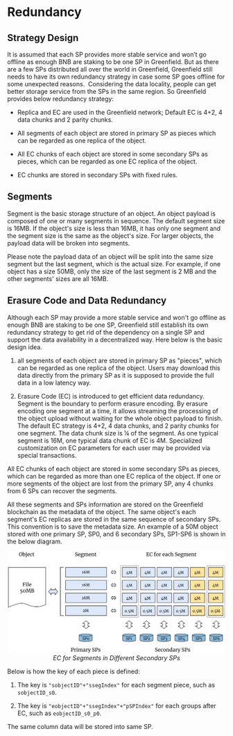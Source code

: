 # Redundancy

## Strategy Design

It is assumed that each SP provides more stable service and won’t go offline as enough BNB are staking to be one SP in Greenfield. But as there are a few SPs distributed all over the world in Greenfield, Greenfield still needs to have its own redundancy strategy in case some SP goes offline for some unexpected reasons. 
Considering the data locality, people can get better storage service from the SPs in the same region. So Greenfield provides below redundancy strategy:

- Replica and EC are used in the Greenfield network; Default EC is 4+2, 4 data chunks and 2 parity chunks.

- All segments of each object are stored in primary SP as pieces which can be regarded as one replica of the object.

- All EC chunks of each object are stored in some secondary SPs as pieces, which can be regarded as one EC replica of the object.

- EC chunks are stored in secondary SPs with fixed rules.

## Segments

Segment is the basic storage structure of an object. An object payload is composed of one or many segments in sequence. The default segment size is 16MB. If the object's size is less than 16MB, it has only one segment and the segment size is the same as the object's size. For larger objects, the payload data will be broken into segments.

Please note the payload data of an object will be split into the same size segment but the last segment, which is the actual size. For example, if one object has a size 50MB, only the size of the last segment is 2 MB and the other segments' sizes are all 16MB.

## Erasure Code and Data Redundancy

Although each SP may provide a more stable service and won't go offline as enough BNB are staking to be one SP, Greenfield still establish its own redundancy strategy to get rid of the dependency on a single SP and support the data availability in a decentralized way. Here below is the basic design idea.

1. all segments of each object are stored in primary SP as "pieces", which can be regarded as one replica of the object. Users may download this data directly from the primary SP as it is supposed to provide the full data in a low latency way.

2. Erasure Code (EC) is introduced to get efficient data redundancy. Segment is the boundary to perform erasure encoding. By erasure encoding one segment at a time, it allows streaming the processing of the object upload without waiting for the whole object payload to finish. The default EC strategy is 4+2, 4 data chunks, and 2 parity chunks for one segment. The data chunk size is ¼ of the segment. As one typical segment is 16M, one typical data chunk of EC is 4M. Specialized customization on EC parameters for each user may be provided via special transactions.

All EC chunks of each object are stored in some secondary SPs as pieces, which can be regarded as more than one EC replica of the object. If one or more segments of the object are lost from the primary SP, any 4 chunks from 6 SPs can recover the segments.

All these segments and SPs information are stored on the Greenfield blockchain as the metadata of the object. The same object's each segment's EC replicas are stored in the same sequence of secondary SPs. This convention is to save the metadata size. An example of a 50M object stored with one primary SP, SP0, and 6 secondary SPs, SP1-SP6 is shown in the below diagram.

<div align="center"><img src="../asset/10-ec.jpg" width="500"/></div>
<div align="center"><i>EC for Segments in Different Secondary SPs</i></div>

Below is how the key of each piece is defined:

1. The key is `"sobjectID"+"ssegIndex"` for each segment piece, such as `sobjectID_s0`.

2. The key is `"eobjectID"+"ssegIndex"+"pSPIndex"` for each groups after EC, such as `eobjectID_s0_p0`.

The same column data will be stored into same SP.
